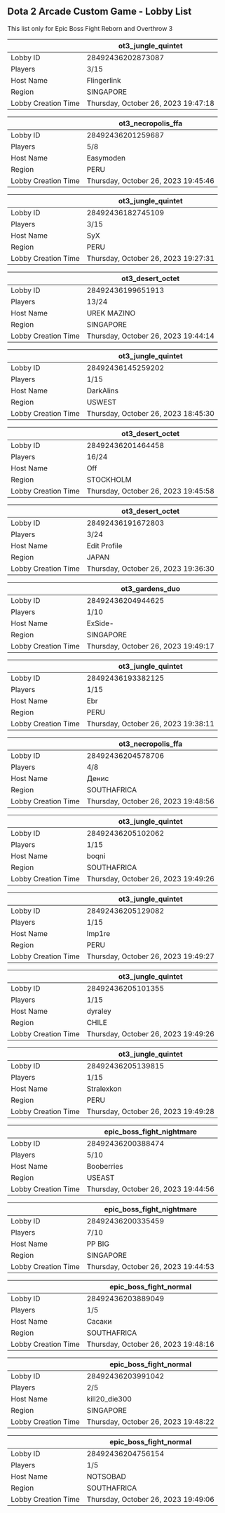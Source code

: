 ## Dota 2 Arcade Custom Game - Lobby List

This list only for Epic Boss Fight Reborn and Overthrow 3

|  | ot3_jungle_quintet |
| ------ | ------ |
| Lobby ID | 28492436202873087 |
| Players | 3/15 |
| Host Name | Flingerlink |
| Region | SINGAPORE |
| Lobby Creation Time | Thursday, October 26, 2023 19:47:18 |


|  | ot3_necropolis_ffa |
| ------ | ------ |
| Lobby ID | 28492436201259687 |
| Players | 5/8 |
| Host Name | Easymoden |
| Region | PERU |
| Lobby Creation Time | Thursday, October 26, 2023 19:45:46 |


|  | ot3_jungle_quintet |
| ------ | ------ |
| Lobby ID | 28492436182745109 |
| Players | 3/15 |
| Host Name | SyX |
| Region | PERU |
| Lobby Creation Time | Thursday, October 26, 2023 19:27:31 |


|  | ot3_desert_octet |
| ------ | ------ |
| Lobby ID | 28492436199651913 |
| Players | 13/24 |
| Host Name | UREK MAZINO |
| Region | SINGAPORE |
| Lobby Creation Time | Thursday, October 26, 2023 19:44:14 |


|  | ot3_jungle_quintet |
| ------ | ------ |
| Lobby ID | 28492436145259202 |
| Players | 1/15 |
| Host Name | DarkAlins |
| Region | USWEST |
| Lobby Creation Time | Thursday, October 26, 2023 18:45:30 |


|  | ot3_desert_octet |
| ------ | ------ |
| Lobby ID | 28492436201464458 |
| Players | 16/24 |
| Host Name | Off |
| Region | STOCKHOLM |
| Lobby Creation Time | Thursday, October 26, 2023 19:45:58 |


|  | ot3_desert_octet |
| ------ | ------ |
| Lobby ID | 28492436191672803 |
| Players | 3/24 |
| Host Name | Edit Profile |
| Region | JAPAN |
| Lobby Creation Time | Thursday, October 26, 2023 19:36:30 |


|  | ot3_gardens_duo |
| ------ | ------ |
| Lobby ID | 28492436204944625 |
| Players | 1/10 |
| Host Name | ExSide- |
| Region | SINGAPORE |
| Lobby Creation Time | Thursday, October 26, 2023 19:49:17 |


|  | ot3_jungle_quintet |
| ------ | ------ |
| Lobby ID | 28492436193382125 |
| Players | 1/15 |
| Host Name | Ebr |
| Region | PERU |
| Lobby Creation Time | Thursday, October 26, 2023 19:38:11 |


|  | ot3_necropolis_ffa |
| ------ | ------ |
| Lobby ID | 28492436204578706 |
| Players | 4/8 |
| Host Name | Денис |
| Region | SOUTHAFRICA |
| Lobby Creation Time | Thursday, October 26, 2023 19:48:56 |


|  | ot3_jungle_quintet |
| ------ | ------ |
| Lobby ID | 28492436205102062 |
| Players | 1/15 |
| Host Name | boqni |
| Region | SOUTHAFRICA |
| Lobby Creation Time | Thursday, October 26, 2023 19:49:26 |


|  | ot3_jungle_quintet |
| ------ | ------ |
| Lobby ID | 28492436205129082 |
| Players | 1/15 |
| Host Name | Imp1re |
| Region | PERU |
| Lobby Creation Time | Thursday, October 26, 2023 19:49:27 |


|  | ot3_jungle_quintet |
| ------ | ------ |
| Lobby ID | 28492436205101355 |
| Players | 1/15 |
| Host Name | dyraley |
| Region | CHILE |
| Lobby Creation Time | Thursday, October 26, 2023 19:49:26 |


|  | ot3_jungle_quintet |
| ------ | ------ |
| Lobby ID | 28492436205139815 |
| Players | 1/15 |
| Host Name | Stralexkon |
| Region | PERU |
| Lobby Creation Time | Thursday, October 26, 2023 19:49:28 |


|  | epic_boss_fight_nightmare |
| ------ | ------ |
| Lobby ID | 28492436200388474 |
| Players | 5/10 |
| Host Name | Booberries |
| Region | USEAST |
| Lobby Creation Time | Thursday, October 26, 2023 19:44:56 |


|  | epic_boss_fight_nightmare |
| ------ | ------ |
| Lobby ID | 28492436200335459 |
| Players | 7/10 |
| Host Name | PP BIG |
| Region | SINGAPORE |
| Lobby Creation Time | Thursday, October 26, 2023 19:44:53 |


|  | epic_boss_fight_normal |
| ------ | ------ |
| Lobby ID | 28492436203889049 |
| Players | 1/5 |
| Host Name | Сасаки |
| Region | SOUTHAFRICA |
| Lobby Creation Time | Thursday, October 26, 2023 19:48:16 |


|  | epic_boss_fight_normal |
| ------ | ------ |
| Lobby ID | 28492436203991042 |
| Players | 2/5 |
| Host Name | kill20_die300 |
| Region | SINGAPORE |
| Lobby Creation Time | Thursday, October 26, 2023 19:48:22 |


|  | epic_boss_fight_normal |
| ------ | ------ |
| Lobby ID | 28492436204756154 |
| Players | 1/5 |
| Host Name | NOTSOBAD |
| Region | SOUTHAFRICA |
| Lobby Creation Time | Thursday, October 26, 2023 19:49:06 |


